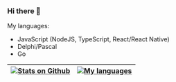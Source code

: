 ### Hi there 👋

My languages:
- JavaScript (NodeJS, TypeScript, React/React Native)
- Delphi/Pascal
- Go

| [![Stats on Github](https://github-readme-stats.vercel.app/api?username=magicfun1241)](https://github.com/MagicFun1241) | [![My languages](https://github-readme-stats.vercel.app/api/top-langs/?username=magicfun1241&layout=compact)](https://github.com/MagicFun1241) |
|------------------------------------------------------------------------------------------------------------------------------|---------------------------------------------------------------------------------------------------------------------------------------------|
